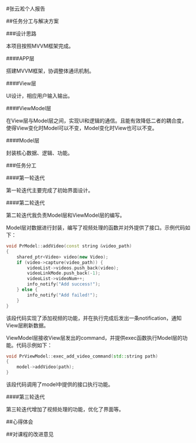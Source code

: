 #张云淞个人报告

##任务分工与解决方案

###设计思路

本项目按照MVVM框架完成。

####APP层

搭建MVVM框架，协调整体通讯机制。

####View层

UI设计，相应用户输入输出。

####ViewModel层

在View层与Model层之间，实现UI和逻辑的通信。且能有效降低二者的耦合度，使得View变化时Model可以不变，Model变化时View也可以不变。

####Model层

封装核心数据、逻辑、功能。

###任务分工

####第一轮迭代

第一轮迭代主要完成了初始界面设计。

####第二轮迭代

第二轮迭代我负责Model层和ViewModel层的编写。

Model层对数据进行封装，编写了视频处理的函数并对外提供了接口。示例代码如下：

```C++
void PrModel::addVideo(const string &video_path)
{
	shared_ptr<Video> video(new Video);
	if (video->capture(video_path)) {
		videoList->videos.push_back(video);
		videoLinkMode.push_back(-1);
		videoList->videoNum++;
		info_notify("Add success!");
	} else {
		info_notify("Add failed!");
	}
}
```
该段代码实现了添加视频的功能，并在执行完成后发出一条notification，通知View层刷新数据。

ViewModel层接收View层发出的command，并提供exec函数执行Model层的功能。代码示例如下：

```C++
void PrViewModel::exec_add_video_command(std::string path)
{
	model->addVideo(path);
}
```
该段代码调用了model中提供的接口执行功能。

####第三轮迭代

第三轮迭代增加了视频处理的功能，优化了界面等。

##心得体会

##对课程的改进意见
